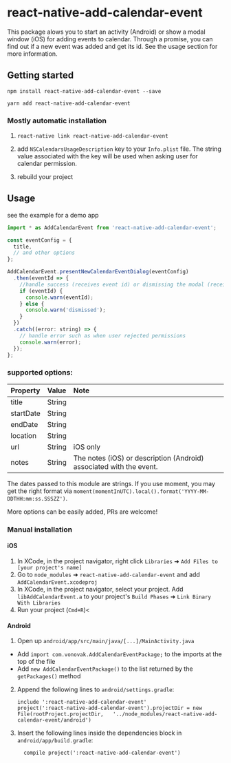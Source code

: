 
# react-native-add-calendar-event

This package alows you to start an activity (Android) or show a modal window (iOS) for adding events to calendar. Through a promise, you can find out if a new event was added and get its id. See the usage section for more information.

## Getting started

`npm install react-native-add-calendar-event --save`

`yarn add react-native-add-calendar-event`

### Mostly automatic installation

1. `react-native link react-native-add-calendar-event`

2. add `NSCalendarsUsageDescription` key to your `Info.plist` file. The string value associated with the key will be used when asking user for calendar permission.

3. rebuild your project



## Usage

see the example for a demo app

```javascript
import * as AddCalendarEvent from 'react-native-add-calendar-event';

const eventConfig = {
  title,
  // and other options
};

AddCalendarEvent.presentNewCalendarEventDialog(eventConfig)
  .then(eventId => {
    //handle success (receives event id) or dismissing the modal (receives false)
    if (eventId) {
      console.warn(eventId);
    } else {
      console.warn('dismissed');
    }
  })
  .catch((error: string) => {
    // handle error such as when user rejected permissions
    console.warn(error);
  });
};
```

### supported options:


| Property        | Value            | Note |
| :--------------- | :---------------- | :----------- |
| title           | String             |  |
| startDate       | String             |   |
| endDate         | String             |   |
| location        | String           |   |
| url             | String           | iOS only  |
| notes           | String           | The notes (iOS) or description (Android) associated with the event. |


The dates passed to this module are strings. If you use moment, you may get the right format via `moment(momentInUTC).local().format('YYYY-MM-DDTHH:mm:ss.SSSZZ')`.

More options can be easily added, PRs are welcome!

### Manual installation


#### iOS

1. In XCode, in the project navigator, right click `Libraries` ➜ `Add Files to [your project's name]`
2. Go to `node_modules` ➜ `react-native-add-calendar-event` and add `AddCalendarEvent.xcodeproj`
3. In XCode, in the project navigator, select your project. Add `libAddCalendarEvent.a` to your project's `Build Phases` ➜ `Link Binary With Libraries`
4. Run your project (`Cmd+R`)<

#### Android

1. Open up `android/app/src/main/java/[...]/MainActivity.java`
  - Add `import com.vonovak.AddCalendarEventPackage;` to the imports at the top of the file
  - Add `new AddCalendarEventPackage()` to the list returned by the `getPackages()` method
2. Append the following lines to `android/settings.gradle`:
    ```
    include ':react-native-add-calendar-event'
    project(':react-native-add-calendar-event').projectDir = new File(rootProject.projectDir,   '../node_modules/react-native-add-calendar-event/android')
    ```
3. Insert the following lines inside the dependencies block in `android/app/build.gradle`:
    ```
      compile project(':react-native-add-calendar-event')
    ```

  
